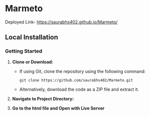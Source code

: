# Marmeto
Deployed Link- https://saurabhs402.github.io/Marmeto/


## Local Installation
### Getting Started

1. **Clone or Download:**
   - If using Git, clone the repository using the following command:
     ```
     git clone https://github.com/saurabhs402/Marmeto.git
     ```
   - Alternatively, download the code as a ZIP file and extract it.

2. **Navigate to Project Directory:**

3. **Go to the html file and Open with Live Server**
